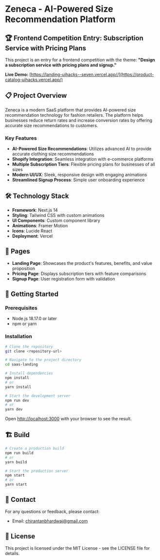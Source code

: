 # Zeneca - AI-Powered Size Recommendation Platform

## 🏆 Frontend Competition Entry: Subscription Service with Pricing Plans

This project is an entry for a frontend competition with the theme: **"Design a subscription service with pricing plans and signup."**

**Live Demo:** [https://landing-uihacks--seven.vercel.app//](https://product-catalog-uihacks.vercel.app/)

## 📋 Project Overview

Zeneca is a modern SaaS platform that provides AI-powered size recommendation technology for fashion retailers. The platform helps businesses reduce return rates and increase conversion rates by offering accurate size recommendations to customers.

### Key Features

- **AI-Powered Size Recommendations**: Utilizes advanced AI to provide accurate clothing size recommendations
- **Shopify Integration**: Seamless integration with e-commerce platforms
- **Multiple Subscription Tiers**: Flexible pricing plans for businesses of all sizes
- **Modern UI/UX**: Sleek, responsive design with engaging animations
- **Streamlined Signup Process**: Simple user onboarding experience

## 🛠️ Technology Stack

- **Framework**: Next.js 14
- **Styling**: Tailwind CSS with custom animations
- **UI Components**: Custom component library
- **Animations**: Framer Motion
- **Icons**: Lucide React
- **Deployment**: Vercel

## 📱 Pages

- **Landing Page**: Showcases the product's features, benefits, and value proposition
- **Pricing Page**: Displays subscription tiers with feature comparisons
- **Signup Page**: User registration form with validation

## 🚀 Getting Started

### Prerequisites

- Node.js 18.17.0 or later
- npm or yarn

### Installation

```bash
# Clone the repository
git clone <repository-url>

# Navigate to the project directory
cd saas-landing

# Install dependencies
npm install
# or
yarn install

# Start the development server
npm run dev
# or
yarn dev
```

Open [http://localhost:3000](http://localhost:3000) with your browser to see the result.

## 🏗️ Build

```bash
# Create a production build
npm run build
# or
yarn build

# Start the production server
npm start
# or
yarn start
```

## 📧 Contact

For any questions or feedback, please contact:

- Email: chirantanbhardwaj@gmail.com

## 📝 License

This project is licensed under the MIT License - see the LICENSE file for details.

